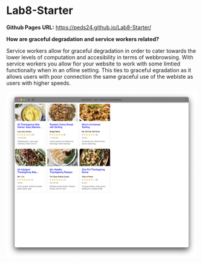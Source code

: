# Lab8-Starter
**Github Pages URL:** https://peds24.github.io/Lab8-Starter/

**How are graceful degradation and service workers related?**

Service workers allow for graceful degradation in order to cater towards the lower levels of computation and accesibility in terms of webbrowsing. With service workers you allow fior your website to work with some limtied functionaity when in an ofline setting. This ties to graceful egradation as it allows users with poor connection the same graceful use of the webiste as users with higher speeds.

![PWA Screen Shot](pwa.png)
